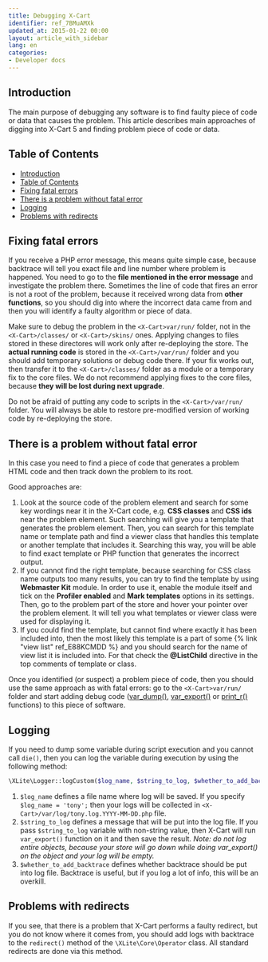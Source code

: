 ```yaml
---
title: Debugging X-Cart
identifier: ref_7BMuAMXk
updated_at: 2015-01-22 00:00
layout: article_with_sidebar
lang: en
categories:
- Developer docs
---
```


## Introduction

The main purpose of debugging any software is to find faulty piece of code or data that causes the problem. This article describes main approaches of digging into X-Cart 5 and finding problem piece of code or data.

## Table of Contents

*   [Introduction](#introduction)
*   [Table of Contents](#table-of-contents)
*   [Fixing fatal errors](#fixing-fatal-errors)
*   [There is a problem without fatal error](#there-is-a-problem-without-fatal-error)
*   [Logging](#logging)
*   [Problems with redirects](#problems-with-redirects)

## Fixing fatal errors

If you receive a PHP error message, this means quite simple case, because backtrace will tell you exact file and line number where problem is happened. You need to go to the **file mentioned in the error message** and investigate the problem there. Sometimes the line of code that fires an error is not a root of the problem, because it received wrong data from **other functions**, so you should dig into where the incorrect data came from and then you will identify a faulty algorithm or piece of data.

Make sure to debug the problem in the `<X-Cart>var/run/` folder, not in the `<X-Cart>/classes/` or `<X-Cart>/skins/` ones. Applying changes to files stored in these directores will work only after re-deploying the store. The **actual running code** is stored in the `<X-Cart>/var/run/` folder and you should add temporary solutions or debug code there. If your fix works out, then transfer it to the `<X-Cart>/classes/` folder as a module or a temporary fix to the core files. We do not recommend applying fixes to the core files, because **they will be lost during next upgrade**.

Do not be afraid of putting any code to scripts in the `<X-Cart>/var/run/` folder. You will always be able to restore pre-modified version of working code by re-deploying the store.

## There is a problem without fatal error

In this case you need to find a piece of code that generates a problem HTML code and then track down the problem to its root.

Good approaches are:

1.  Look at the source code of the problem element and search for some key wordings near it in the X-Cart code, e.g. **CSS classes** and **CSS ids** near the problem element. Such searching will give you a template that generates the problem element. Then, you can search for this template name or template path and find a viewer class that handles this template or another template that includes it. Searching this way, you will be able to find exact template or PHP function that generates the incorrect output.
2.  If you cannot find the right template, because searching for CSS class name outputs too many results, you can try to find the template by using **Webmaster Kit** module. In order to use it, enable the module itself and tick on the **Profiler enabled** and **Mark templates** options in its settings. Then, go to the problem part of the store and hover your pointer over the problem element. It will tell you what templates or viewer class were used for displaying it.
3.  If you could find the template, but cannot find where exactly it has been included into, then the most likely this template is a part of some {% link "view list" ref_E88KCMDD %} and you should search for the name of view list it is included into. For that check the **@ListChild** directive in the top comments of template or class.

Once you identified (or suspect) a problem piece of code, then you should use the same approach as with fatal errors: go to the `<X-Cart>var/run/` folder and start adding debug code ([var_dump()](http://php.net/var_dump), [var_export()](http://php.net/var_export) or [print_r()](http://php.net/print_r) functions) to this piece of software.

## Logging

If you need to dump some variable during script execution and you cannot call `die()`, then you can log the variable during execution by using the following method: 

```php
\XLite\Logger::logCustom($log_name, $string_to_log, $whether_to_add_backtrace);
```

1.  `$log_name` defines a file name where log will be saved. If you specify `$log_name = 'tony';` then your logs will be collected in `<X-Cart>/var/log/tony.log.YYYY-MM-DD.php` file.
2.  `$string_to_log` defines a message that will be put into the log file. If you pass `$string_to_log` variable with non-string value, then X-Cart will run `var_export()` function on it and then save the result.
    _Note: do not log entire objects, because your store will go down while doing var_export() on the object and your log will be empty._
3.  `$whether_to_add_backtrace` defines whether backtrace should be put into log file. Backtrace is useful, but if you log a lot of info, this will be an overkill.

## Problems with redirects

If you see, that there is a problem that X-Cart performs a faulty redirect, but you do not know where it comes from, you should add logs with backtrace to the `redirect()` method of the `\XLite\Core\Operator` class. All standard redirects are done via this method.
